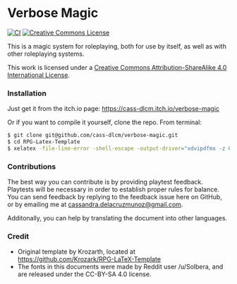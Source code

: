 # Verbose Magic

[![CI](https://github.com/cass-dlcm/verbose-magic/actions/workflows/build.yml/badge.svg)](https://github.com/cass-dlcm/verbose-magic/actions/workflows/build.yml)
<a rel="license" href="http://creativecommons.org/licenses/by-sa/4.0/"><img alt="Creative Commons License" style="border-width:0" src="https://i.creativecommons.org/l/by-sa/4.0/88x31.png" /></a>

This is a magic system for roleplaying, both for use by itself, as well as with other roleplaying systems.

This work is licensed under a <a rel="license" href="http://creativecommons.org/licenses/by-sa/4.0/">Creative Commons Attribution-ShareAlike 4.0 International License</a>.

### Installation

Just get it from the itch.io page: https://cass-dlcm.itch.io/verbose-magic

Or if you want to compile it yourself, clone the repo. From terminal:

```sh
$ git clone git@github.com/cass-dlcm/verbose-magic.git
$ cd RPG-Latex-Template
$ xelatex -file-line-error -shell-escape -output-driver="xdvipdfmx -z 0" book.tex
```

### Contributions

The best way you can contribute is by providing playtest feedback.
Playtests will be necessary in order to establish proper rules for balance.
You can send feedback by replying to the feedback issue here on GitHub, or by emailing me at cassandra.delacruzmunoz@gmail.com.

Additonally, you can help by translating the document into other languages.


### Credit

 - Original template by Krozarth, located at https://github.com/Krozark/RPG-LaTeX-Template
 - The fonts in this documents were made by Reddit user /u/Solbera, and are released under the CC-BY-SA 4.0 license.
 
